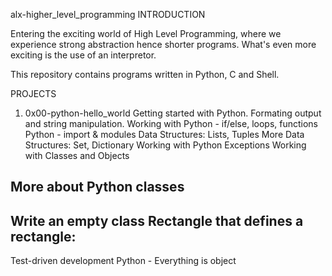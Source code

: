 alx-higher_level_programming
INTRODUCTION

Entering the exciting world of High Level Programming, where we experience strong abstraction hence shorter programs. What's even more exciting is the use of an interpretor.

This repository contains programs written in Python, C and Shell.

PROJECTS

1. 0x00-python-hello_world
Getting started with Python. Formating output and string manipulation.
Working with Python - if/else, loops, functions
Python - import & modules
Data Structures: Lists, Tuples
More Data Structures: Set, Dictionary
Working with Python Exceptions
Working with Classes and Objects
## More about Python classes
## Write an empty class Rectangle that defines a rectangle:
Test-driven development
Python - Everything is object
